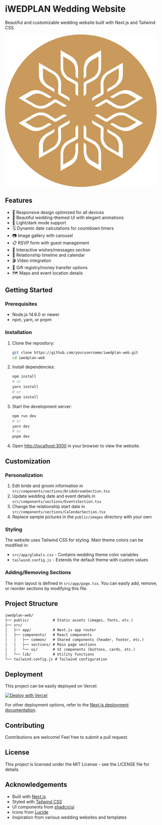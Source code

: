 # iWEDPLAN Wedding Website

Beautiful and customizable wedding website built with Next.js and Tailwind CSS.

![iWEDPLAN Wedding Website](public/images/iWEDPLAN.png)

## Features

- 📱 Responsive design optimized for all devices
- 🎨 Beautiful wedding-themed UI with elegant animations
- 🌙 Light/dark mode support 
- 🗓️ Dynamic date calculations for countdown timers
- 📷 Image gallery with carousel
- 📋 RSVP form with guest management
- 📝 Interactive wishes/messages section
- 📅 Relationship timeline and calendar
- 🎬 Video integration
- 💝 Gift registry/money transfer options
- 🗺️ Maps and event location details

## Getting Started

### Prerequisites

- Node.js 14.6.0 or newer
- npm, yarn, or pnpm

### Installation

1. Clone the repository:
   ```bash
   git clone https://github.com/yourusername/iwedplan-web.git
   cd iwedplan-web
   ```

2. Install dependencies:
   ```bash
   npm install
   # or
   yarn install
   # or
   pnpm install
   ```

3. Start the development server:
   ```bash
   npm run dev
   # or
   yarn dev
   # or
   pnpm dev
   ```

4. Open [http://localhost:3000](http://localhost:3000) in your browser to view the website.

## Customization

### Personalization

1. Edit bride and groom information in `src/components/sections/BrideGroomSection.tsx`
2. Update wedding date and event details in `src/components/sections/EventsSection.tsx`
3. Change the relationship start date in `src/components/sections/CalendarSection.tsx`
4. Replace sample pictures in the `public/images` directory with your own

### Styling

The website uses Tailwind CSS for styling. Main theme colors can be modified in:

- `src/app/globals.css` - Contains wedding theme color variables
- `tailwind.config.js` - Extends the default theme with custom values

### Adding/Removing Sections

The main layout is defined in `src/app/page.tsx`. You can easily add, remove, or reorder sections by modifying this file.

## Project Structure

```
iwedplan-web/
├── public/           # Static assets (images, fonts, etc.)
├── src/
│   ├── app/          # Next.js app router
│   ├── components/   # React components
│   │   ├── common/   # Shared components (header, footer, etc.)
│   │   ├── sections/ # Main page sections
│   │   └── ui/       # UI components (buttons, cards, etc.)
│   └── lib/          # Utility functions
└── tailwind.config.js # Tailwind configuration
```

## Deployment

This project can be easily deployed on Vercel:

[![Deploy with Vercel](https://vercel.com/button)](https://vercel.com/new/clone?repository-url=https%3A%2F%2Fgithub.com%2Fyourusername%2Fiwedplan-web)

For other deployment options, refer to the [Next.js deployment documentation](https://nextjs.org/docs/app/building-your-application/deploying).

## Contributing

Contributions are welcome! Feel free to submit a pull request.

## License

This project is licensed under the MIT License - see the LICENSE file for details.

## Acknowledgements

- Built with [Next.js](https://nextjs.org)
- Styled with [Tailwind CSS](https://tailwindcss.com)
- UI components from [shadcn/ui](https://ui.shadcn.com)
- Icons from [Lucide](https://lucide.dev)
- Inspiration from various wedding websites and templates
